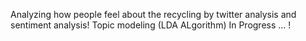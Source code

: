 Analyzing how people feel about the recycling by twitter analysis and sentiment analysis!
Topic modeling (LDA ALgorithm)  In Progress ... !
